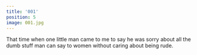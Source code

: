 ```yaml
---
title: '001'
position: 5
image: 001.jpg
---
```


That time when one little man came to me to say he was sorry about all the dumb stuff man can say to women without caring about being rude.

